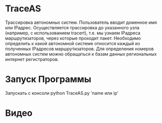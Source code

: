 # TraceAS
 Трассировка автономных систем. Пользователь вводит доменное имя или IPадрес. Осуществляется трассировка до указанного узла (например, с использованием tracert), т.е. мы узнаем IPадреса маршрутизаторов, через которые проходит пакет. Необходимо определить к какой автономной системе относится каждый из полученных IPадресов маршрутизаторов. Для определения номеров автономных систем можно обращаться к базам данных региональных интернет регистраторов.
 
# Запуск Программы
  Запускать с консоли 
  python TraceAS.py 'name или ip'
  
# Видео  
